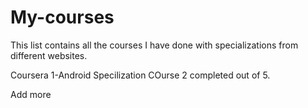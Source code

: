 # My-courses
This list contains all the courses I have done with specializations from different websites.

Coursera
1-Android Specilization
 COurse 2 completed out of 5.


Add more
